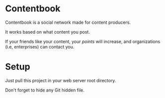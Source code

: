 Contentbook
==========================

Contentbook is a social network made for content producers.

It works based on what content you post. 

If your friends like your content, your *points* will increase, and organizations (i.e, enterprises) can contact you.

# Setup

Just pull this project in your web server root directory.

Don't forget to hide any Git hidden file.